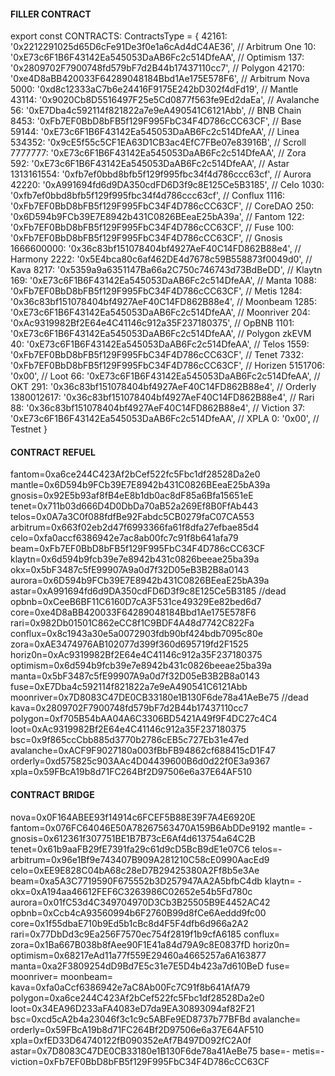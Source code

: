 #### FILLER CONTRACT
export const CONTRACTS: ContractsType = {
  42161: '0x2212291025d65D6cFe91De3f0e1a6cAd4dC4AE36', // Arbitrum One
  10: '0xE73c6F1B6F43142Ea545053DaAB6Fc2c514DfeAA', // Optimism
  137: '0x2809702F7900748fd579bF7d2B44b17437110cc7', // Polygon
  42170: '0xe4D8aBB420033F64289048184Bbd1Ae175E578F6', // Arbitrum Nova
  5000: '0xd8c12333aC7b6e24416F9175E242bD302f4dFd19', // Mantle
  43114: '0x9020Cb8D5516497F25e5Cd0877f563fe9Ed2daEa', // Avalanche
  56: '0xE7Dba4c592114f821822a7e9eA490541C6121Abb', // BNB Chain
  8453: '0xFb7EF0BbD8bFB5f129F995FbC34F4D786cCC63CF', // Base
  59144: '0xE73c6F1B6F43142Ea545053DaAB6Fc2c514DfeAA', // Linea
  534352: '0x9cE5f55c5CF1EA63D1CB3ac4EfC7FBe07e83916B', // Scroll
  7777777: '0xE73c6F1B6F43142Ea545053DaAB6Fc2c514DfeAA', // Zora
  592: '0xE73c6F1B6F43142Ea545053DaAB6Fc2c514DfeAA', // Astar
  1313161554: '0xfb7ef0bbd8bfb5f129f995fbc34f4d786ccc63cf', // Aurora
  42220: '0xA991694fd6d9DA350cdFD6D3f9c8E125Ce5B3185', // Celo
  1030: '0xfb7ef0bbd8bfb5f129f995fbc34f4d786ccc63cf', // Conflux
  1116: '0xFb7EF0BbD8bFB5f129F995FbC34F4D786cCC63CF', // CoreDAO
  250: '0x6D594b9FCb39E7E8942b431C0826BEeaE25bA39a', // Fantom
  122: '0xFb7EF0BbD8bFB5f129F995FbC34F4D786cCC63CF', // Fuse
  100: '0xFb7EF0BbD8bFB5f129F995FbC34F4D786cCC63CF', // Gnosis
  1666600000: '0x36c83bf151078404bf4927AeF40C14FD862B88e4', // Harmony
  2222: '0x5E4bca80c6af462DE4d7678c59B558873f0049d0', // Kava
  8217: '0x5359a9a6351147Ba66a2C750c746743d73BdBeDD', // Klaytn
  169: '0xE73c6F1B6F43142Ea545053DaAB6Fc2c514DfeAA', // Manta
  1088: '0xFb7EF0BbD8bFB5f129F995FbC34F4D786cCC63CF', // Metis
  1284: '0x36c83bf151078404bf4927AeF40C14FD862B88e4', // Moonbeam
  1285: '0xE73c6F1B6F43142Ea545053DaAB6Fc2c514DfeAA', // Moonriver
  204: '0xAc9319982Bf2E64e4C41146c912a35F237180375', // OpBNB
  1101: '0xE73c6F1B6F43142Ea545053DaAB6Fc2c514DfeAA', // Polygon zkEVM
  40: '0xE73c6F1B6F43142Ea545053DaAB6Fc2c514DfeAA', // Telos
  1559: '0xFb7EF0BbD8bFB5f129F995FbC34F4D786cCC63CF', // Tenet
  7332: '0xFb7EF0BbD8bFB5f129F995FbC34F4D786cCC63CF', // Horizen
  5151706: '0x00', // Loot
  66: '0xE73c6F1B6F43142Ea545053DaAB6Fc2c514DfeAA', // OKT
  291: '0x36c83bf151078404bf4927AeF40C14FD862B88e4', // Orderly
  1380012617: '0x36c83bf151078404bf4927AeF40C14FD862B88e4', // Rari
  88: '0x36c83bf151078404bf4927AeF40C14FD862B88e4', // Viction
  37: '0xE73c6F1B6F43142Ea545053DaAB6Fc2c514DfeAA', // XPLA
  0: '0x00', // Testnet
}

#### CONTRACT REFUEL
fantom=0xa6ce244C423Af2bCef522fc5Fbc1df28528Da2e0
mantle=0x6D594b9FCb39E7E8942b431C0826BEeaE25bA39a
gnosis=0x92E5b93af8fB4eE8b1db0ac8dF85a6Bfa15651eE
tenet=0x711b03d666D4D0DbDa70aB52a269Ef8B0FfAb443
telos=0x0A7a3C0f088fdfBe92Fabdc5CB0279faC07CA553
arbitrum=0x663f02eb2d47f6993366fa61f8dfa27efbae85d4
celo=0xfa0accf6386942e7ac8ab00fc7c91f8b641afa79
beam=0xFb7EF0BbD8bFB5f129F995FbC34F4D786cCC63CF
klaytn=0x6d594b9fcb39e7e8942b431c0826beeae25ba39a
okx=0x5bF3487c5fE99907A9a0d7f32D05eB3B2B8a0143
aurora=0x6D594b9FCb39E7E8942b431C0826BEeaE25bA39a
astar=0xA991694fd6d9DA350cdFD6D3f9c8E125Ce5B3185 //dead
opbnb=0xCeeB6BF11C6160D7cA3F531ce49329Ee82bed6d7
core=0xe4D8aBB420033F64289048184Bbd1Ae175E578F6
rari=0x982Db01501C862eCC8f1C9BDF4A48d7742C822Fa
conflux=0x8c1943a30e5a0072903fdb90bf424bdb7095c80e
zora=0xAE3474976AB102077d399f360d695719fd2F1525
horiz0n=0xAc9319982Bf2E64e4C41146c912a35F237180375
optimism=0x6d594b9fcb39e7e8942b431c0826beeae25ba39a
manta=0x5bF3487c5fE99907A9a0d7f32D05eB3B2B8a0143
fuse=0xE7Dba4c592114f821822a7e9eA490541C6121Abb
moonriver=0x7D8083C47DE0CB33180e1B130F6de78a41AeBe75 //dead
kava=0x2809702F7900748fd579bF7d2B44b17437110cc7
polygon=0xf705B54bAA04A6C3306BD5421A49f9F4DC27c4C4
loot=0xAc9319982Bf2E64e4C41146c912a35F237180375
bsc=0x9f865ccCbb885d3770b2786cEB5c727Eb31e47ed
avalanche=0xACF9F9027180a003fBbFB94862cf688415cD1F47
orderly=0xd575825c903AAc4D04439600B6d0d22f0E3a9367
xpla=0x59FBcA19b8d71FC264Bf2D97506e6a37E64AF510



#### CONTRACT BRIDGE
nova=0x0F164ABEE93f14914c6FCEF5B88E39F7A4E6920E
fantom=0x076FC64046E50A78267563470A159B6AbDDe9192
mantle= -
gnosis=0x612361f307751BE1B7B73cE6Af4d613754a64C2B
tenet=0x61b9aaFB29fE7391fa29c61d9cD5BcB9dE1e07C6
telos=- 
arbitrum=0x96e1Bf9e743407B909A281210C58cE0990AacEd9
celo=0xEE9E828C04bA68c28eD7B29425380A2Ff8b5e3Ae
beam=0xa5A3C7719590F675552b3D257947AA2A5bfbC4db
klaytn= - 
okx=0xA194aa46612FEF6C3263986C02652e54b5Fd780c
aurora=0x01fC53d4C349704970D3Cb3B25505B9E4452AC42
opbnb=0xCcb4cA93560994b6F2760B99d8fCe6Aeddd9fc00
core=0x1f55dbaE710b9Ed5b1cBc8d4F5F4dfb6d966a2A2
rari=0x77DbDd3c9Ea256F7570ec754f2819f1b9cfA6185
conflux=
zora=0x1Ba667B038b8fAee90F1E41a84d79A9c8E0837fD
horiz0n=
optimism=0x68217eAd11a77f559E29460a4665257a6A163877
manta=0xa2F3809254dD9Bd7E5c31e7E5D4b423a7d610BeD
fuse= 
moonriver= 
moonbeam=
kava=0xfa0aCcf6386942e7aC8Ab00Fc7C91f8b641AfA79
polygon=0xa6ce244C423Af2bCef522fc5Fbc1df28528Da2e0
loot=0x34EA96D233aFA4083eD7da9EA30893094af82F21
bsc=0xcd5cA2b4a23046f3c1c9c5ABFe9ED8737b77BFBd
avalanche=
orderly=0x59FBcA19b8d71FC264Bf2D97506e6a37E64AF510
xpla=0xfED33D64740122fB090352eAf7B497D092fC2A0f
astar=0x7D8083C47DE0CB33180e1B130F6de78a41AeBe75
base=-
metis=-
viction=0xFb7EF0BbD8bFB5f129F995FbC34F4D786cCC63CF